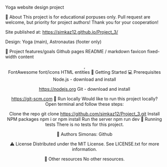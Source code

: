 Yoga
website design project


🌟 About
This project is for educational porpuses only. Pull request are welcome, but priority for project authors! Thank you for your cooperation!

Site published at: https://simkaz12.github.io/Project_3/

Design: Yoga (main), Astronautas (footer only)

🎯 Project features/goals
Github pages
README / markdown
favicon
fixed-width content
<header>, <footer>
FontAwesome font/icons
HTML entities
🧰 Getting Started
💻 Prerequisites
Node.js - download and install

https://nodejs.org
Git - download and install

https://git-scm.com
🏃 Run locally
Would like to run this project locally? Open terminal and follow these steps:

Clone the repo
git clone https://github.com/simkaz12/Project_3.git
Install NPM packages
npm i
or
npm install
Run the server
npm run dev
🧪 Running tests
There is no tests for this project.

🎅 Authors
Simonas: Github

⚠️ License
Distributed under the MIT License. See LICENSE.txt for more information.

🔗 Other resources
No other resources.